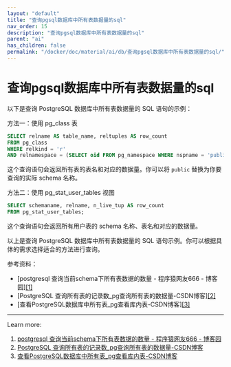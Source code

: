 ```yaml
---
layout: "default"
title: "查询pgsql数据库中所有表数据量的sql"
nav_order: 15
description: "查询pgsql数据库中所有表数据量的sql"
parent: "ai"
has_children: false
permalink: "/docker/doc/material/ai/db/查询pgsql数据库中所有表数据量的sql/"
---
```


# 查询pgsql数据库中所有表数据量的sql

以下是查询 PostgreSQL 数据库中所有表数据量的 SQL 语句的示例：

方法一：使用 pg_class 表

```sql
SELECT relname AS table_name, reltuples AS row_count
FROM pg_class
WHERE relkind = 'r'
AND relnamespace = (SELECT oid FROM pg_namespace WHERE nspname = 'public');
```

这个查询语句会返回所有表的表名和对应的数据量。你可以将 `public` 替换为你要查询的实际 schema 名称。

方法二：使用 pg_stat_user_tables 视图

```sql
SELECT schemaname, relname, n_live_tup AS row_count
FROM pg_stat_user_tables;
```

这个查询语句会返回所有用户表的 schema 名称、表名和对应的数据量。

以上是查询 PostgreSQL 数据库中所有表数据量的 SQL 语句示例。你可以根据具体的需求选择适合的方法进行查询。

参考资料：

- [postgresql 查询当前schema下所有表数据的数量 - 程序猿网友666 - 博客园][[1]](https://www.cnblogs.com/chenghu/p/17201210.html)
- [PostgreSQL 查询所有表的记录数_pg查询所有表的数据量-CSDN博客][[2]](https://blog.csdn.net/londa/article/details/109046131)
- [查看PostgreSQL数据库中所有表_pg查看库内表-CSDN博客][[3]](https://blog.csdn.net/huangbaokang/article/details/88862791)

---
Learn more:

1. [postgresql 查询当前schema下所有表数据的数量 - 程序猿网友666 - 博客园](https://www.cnblogs.com/chenghu/p/17201210.html)
2. [PostgreSQL 查询所有表的记录数_pg查询所有表的数据量-CSDN博客](https://blog.csdn.net/londa/article/details/109046131)
3. [查看PostgreSQL数据库中所有表_pg查看库内表-CSDN博客](https://blog.csdn.net/huangbaokang/article/details/88862791)
